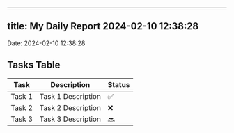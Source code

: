 
---
title: My Daily Report 2024-02-10 12:38:28
---

Date: 2024-02-10 12:38:28

## Tasks Table

| Task | Description | Status |
|------|-------------|--------|
| Task 1 | Task 1 Description | ✅ |
| Task 2 | Task 2 Description | ❌ |
| Task 3 | Task 3 Description | 🔜 |
